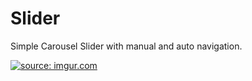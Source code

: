 # Slider

Simple Carousel Slider with manual and auto navigation.

<a href="https://imgur.com/NXGwZlK"><img src="https://i.imgur.com/NXGwZlK.gif" title="source: imgur.com" /></a>

